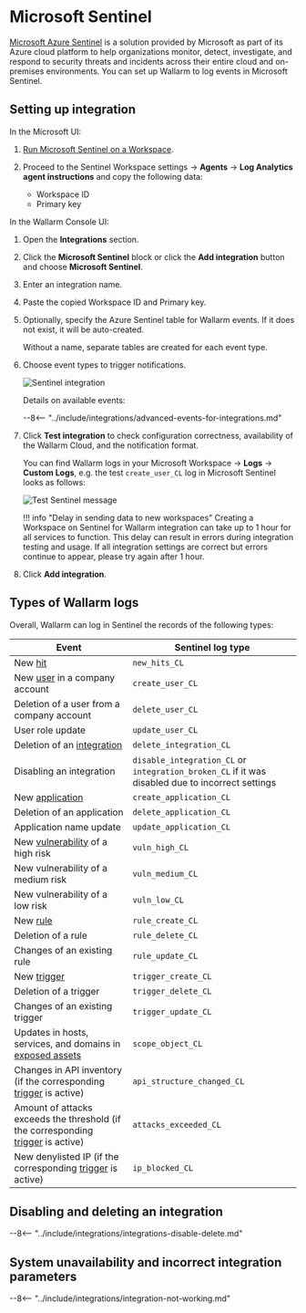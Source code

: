# Microsoft Sentinel

[Microsoft Azure Sentinel](https://azure.microsoft.com/en-au/products/microsoft-sentinel/) is a solution provided by Microsoft as part of its Azure cloud platform to help organizations monitor, detect, investigate, and respond to security threats and incidents across their entire cloud and on-premises environments. You can set up Wallarm to log events in Microsoft Sentinel.

## Setting up integration

In the Microsoft UI:

1. [Run Microsoft Sentinel on a Workspace](https://learn.microsoft.com/en-us/azure/sentinel/quickstart-onboard#enable-microsoft-sentinel-).
1. Proceed to the Sentinel Workspace settings → **Agents** → **Log Analytics agent instructions** and copy the following data:

    * Workspace ID
    * Primary key

In the Wallarm Console UI:

1. Open the **Integrations** section.
1. Click the **Microsoft Sentinel** block or click the **Add integration** button and choose **Microsoft Sentinel**.
1. Enter an integration name.
1. Paste the copied Workspace ID and Primary key.
1. Optionally, specify the Azure Sentinel table for Wallarm events. If it does not exist, it will be auto-created. 

    Without a name, separate tables are created for each event type.
1. Choose event types to trigger notifications.

    ![Sentinel integration](../../../images/user-guides/settings/integrations/add-sentinel-integration.png)

    Details on available events:

    --8<-- "../include/integrations/advanced-events-for-integrations.md"

1. Click **Test integration** to check configuration correctness, availability of the Wallarm Cloud, and the notification format.

    You can find Wallarm logs in your Microsoft Workspace → **Logs** → **Custom Logs**, e.g. the test `create_user_CL` log in Microsoft Sentinel looks as follows:

    ![Test Sentinel message](../../../images/user-guides/settings/integrations/test-sentinel-new-vuln.png)

    !!! info "Delay in sending data to new workspaces"
        Creating a Workspace on Sentinel for Wallarm integration can take up to 1 hour for all services to function. This delay can result in errors during integration testing and usage. If all integration settings are correct but errors continue to appear, please try again after 1 hour.

1. Click **Add integration**.

## Types of Wallarm logs

Overall, Wallarm can log in Sentinel the records of the following types:

| Event | Sentinel log type |
| ----- | ----------------- |
| New [hit](../../../glossary-en.md#hit) | `new_hits_CL` |
| New [user](../../../user-guides/settings/users.md) in a company account | `create_user_CL` |
| Deletion of a user from a company account | `delete_user_CL` |
| User role update | `update_user_CL` |
| Deletion of an [integration](integrations-intro.md) | `delete_integration_CL` |
| Disabling an integration | `disable_integration_CL` or `integration_broken_CL` if it was disabled due to incorrect settings |
| New [application](../../../user-guides/settings/applications.md) | `create_application_CL` |
| Deletion of an application | `delete_application_CL` |
| Application name update | `update_application_CL` |
| New [vulnerability](../../../glossary-en.md#vulnerability) of a high risk | `vuln_high_CL` |
| New vulnerability of a medium risk | `vuln_medium_CL` |
| New vulnerability of a low risk | `vuln_low_CL` |
| New [rule](../../../user-guides/rules/intro.md) | `rule_create_CL` |
| Deletion of a rule | `rule_delete_CL` |
| Changes of an existing rule | `rule_update_CL` |
| New [trigger](../../../user-guides/triggers/triggers.md) | `trigger_create_CL` |
| Deletion of a trigger | `trigger_delete_CL` |
| Changes of an existing trigger | `trigger_update_CL` |
| Updates in hosts, services, and domains in [exposed assets](../../scanner.md) | `scope_object_CL` |
| Changes in API inventory (if the corresponding [trigger](../../triggers/triggers.md) is active) | `api_structure_changed_CL` |
| Amount of attacks exceeds the threshold (if the corresponding [trigger](../../triggers/triggers.md) is active) | `attacks_exceeded_CL` |
| New denylisted IP (if the corresponding [trigger](../../triggers/triggers.md) is active) | `ip_blocked_CL` |

## Disabling and deleting an integration

--8<-- "../include/integrations/integrations-disable-delete.md"

## System unavailability and incorrect integration parameters

--8<-- "../include/integrations/integration-not-working.md"
